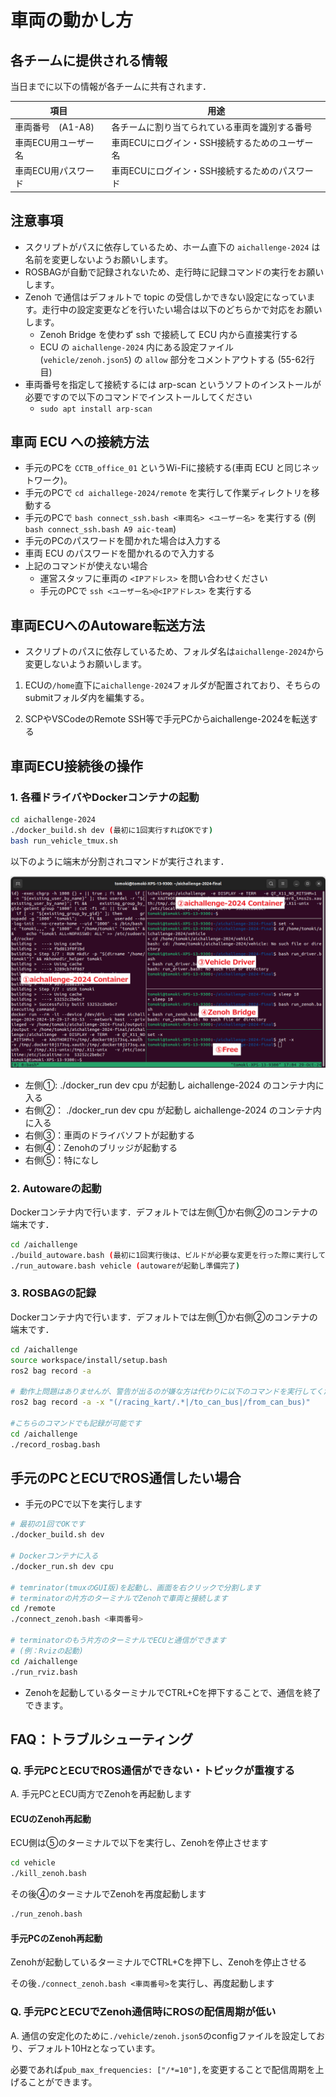 # 車両の動かし方

## 各チームに提供される情報

当日までに以下の情報が各チームに共有されます．

| 項目           | 用途                  |
| ------------------ | --------------------- |
| 車両番号　(A1-A8)   | 各チームに割り当てられている車両を識別する番号         |
| 車両ECU用ユーザー名       | 車両ECUにログイン・SSH接続するためのユーザー名         |
| 車両ECU用パスワード             | 車両ECUにログイン・SSH接続するためのパスワード         |

## 注意事項

- スクリプトがパスに依存しているため、ホーム直下の `aichallenge-2024` は名前を変更しないようお願いします。
- ROSBAGが自動で記録されないため、走行時に記録コマンドの実行をお願いします。
- Zenoh で通信はデフォルトで topic の受信しかできない設定になっています。走行中の設定変更などを行いたい場合は以下のどちらかで対応をお願いします。
    - Zenoh Bridge を使わず ssh で接続して ECU 内から直接実行する
    - ECU の `aichallenge-2024` 内にある設定ファイル (`vehicle/zenoh.json5`) の `allow` 部分をコメントアウトする (55-62行目)
- 車両番号を指定して接続するには arp-scan というソフトのインストールが必要ですので以下のコマンドでインストールしてください
    - `sudo apt install arp-scan`

## 車両 ECU への接続方法

- 手元のPCを `CCTB_office_01` というWi-Fiに接続する(車両 ECU と同じネットワーク)。
- 手元のPCで `cd aichallege-2024/remote` を実行して作業ディレクトリを移動する
- 手元のPCで `bash connect_ssh.bash <車両名> <ユーザー名>` を実行する (例 `bash connect_ssh.bash A9 aic-team`)
- 手元のPCのパスワードを聞かれた場合は入力する
- 車両 ECU のパスワードを聞かれるので入力する
- 上記のコマンドが使えない場合
    - 運営スタッフに車両の `<IPアドレス>` を問い合わせください
    - 手元のPCで `ssh <ユーザー名>@<IPアドレス>` を実行する

## 車両ECUへのAutoware転送方法

- スクリプトのパスに依存しているため、フォルダ名は`aichallenge-2024`から変更しないようお願いします。

1. ECUの`/home`直下に`aichallenge-2024`フォルダが配置されており、そちらのsubmitフォルダ内を編集する。

2. SCPやVSCodeのRemote SSH等で手元PCからaichallenge-2024を転送する

## 車両ECU接続後の操作

### 1. 各種ドライバやDockerコンテナの起動

```bash
cd aichallenge-2024
./docker_build.sh dev (最初に1回実行すればOKです)
bash run_vehicle_tmux.sh
```

以下のように端末が分割されコマンドが実行されます．

![tmux-image](./images/tmux.png)

- 左側①: ./docker_run dev cpu が起動し aichallenge-2024 のコンテナ内に入る
- 右側②： ./docker_run dev cpu が起動し aichallenge-2024 のコンテナ内に入る
- 右側③：車両のドライバソフトが起動する
- 右側④：Zenohのブリッジが起動する
- 右側⑤：特になし

### 2. Autowareの起動

Dockerコンテナ内で行います．デフォルトでは左側①か右側②のコンテナの端末です．

```bash
cd /aichallenge
./build_autoware.bash (最初に1回実行後は、ビルドが必要な変更を行った際に実行してください)
./run_autoware.bash vehicle (autowareが起動し準備完了)
```

### 3. ROSBAGの記録

Dockerコンテナ内で行います．デフォルトでは左側①か右側②のコンテナの端末です．

```bash
cd /aichallenge
source workspace/install/setup.bash
ros2 bag record -a

# 動作上問題はありませんが、警告が出るのが嫌な方は代わりに以下のコマンドを実行してください
ros2 bag record -a -x "(/racing_kart/.*|/to_can_bus|/from_can_bus)"

#こちらのコマンドでも記録が可能です
cd /aichallenge
./record_rosbag.bash
```

## 手元のPCとECUでROS通信したい場合

- 手元のPCで以下を実行します

```bash
# 最初の1回でOKです
./docker_build.sh dev

# Dockerコンテナに入る
./docker_run.sh dev cpu

# temrinator(tmuxのGUI版)を起動し、画面を右クリックで分割します
# terminatorの片方のターミナルでZenohで車両と接続します
cd /remote
./connect_zenoh.bash <車両番号>

# terminatorのもう片方のターミナルでECUと通信ができます
# (例：Rvizの起動)
cd /aichallenge
./run_rviz.bash
```

- Zenohを起動しているターミナルでCTRL+Cを押下することで、通信を終了できます。

## FAQ：トラブルシューティング

### Q. 手元PCとECUでROS通信ができない・トピックが重複する

A. 手元PCとECU両方でZenohを再起動します

#### ECUのZenoh再起動

ECU側は⑤のターミナルで以下を実行し、Zenohを停止させます

```bash
cd vehicle
./kill_zenoh.bash
```

その後④のターミナルでZenohを再度起動します

```bash
./run_zenoh.bash
```

#### 手元PCのZenoh再起動

Zenohが起動しているターミナルでCTRL+Cを押下し、Zenohを停止させる

その後`./connect_zenoh.bash <車両番号>`を実行し、再度起動します

### Q. 手元PCとECUでZenoh通信時にROSの配信周期が低い

A. 通信の安定化のために`./vehicle/zenoh.json5`のconfigファイルを設定しており、デフォルト10Hzとなっています。

必要であれば`pub_max_frequencies: ["/*=10"],`を変更することで配信周期を上げることができます。
